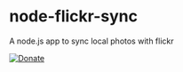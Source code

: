 node-flickr-sync
================

A node.js app to sync local photos with flickr

[![Donate](https://www.paypalobjects.com/fr_FR/FR/i/btn/btn_donate_LG.gif)](https://www.googledrive.com/host/0B0SxcWkfE1JrTHEycWYzXzNtNGs)